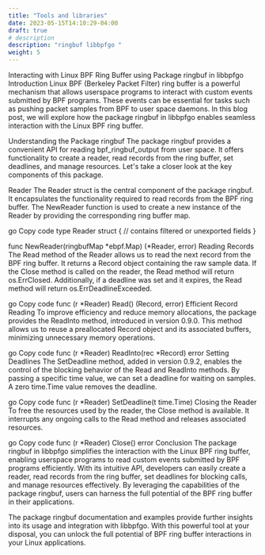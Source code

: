 ```yaml
---
title: "Tools and libraries"
date: 2023-05-15T14:10:29-04:00
draft: true
# description
description: "ringbuf libbpfgo "
weight: 5
---
```

Interacting with Linux BPF Ring Buffer using Package ringbuf in libbpfgo
Introduction
Linux BPF (Berkeley Packet Filter) ring buffer is a powerful mechanism that allows userspace programs to interact with custom events submitted by BPF programs. These events can be essential for tasks such as pushing packet samples from BPF to user space daemons. In this blog post, we will explore how the package ringbuf in libbpfgo enables seamless interaction with the Linux BPF ring buffer.

Understanding the Package ringbuf
The package ringbuf provides a convenient API for reading bpf_ringbuf_output from user space. It offers functionality to create a reader, read records from the ring buffer, set deadlines, and manage resources. Let's take a closer look at the key components of this package.

Reader
The Reader struct is the central component of the package ringbuf. It encapsulates the functionality required to read records from the BPF ring buffer. The NewReader function is used to create a new instance of the Reader by providing the corresponding ring buffer map.

go
Copy code
type Reader struct {
    // contains filtered or unexported fields
}

func NewReader(ringbufMap *ebpf.Map) (*Reader, error)
Reading Records
The Read method of the Reader allows us to read the next record from the BPF ring buffer. It returns a Record object containing the raw sample data. If the Close method is called on the reader, the Read method will return os.ErrClosed. Additionally, if a deadline was set and it expires, the Read method will return os.ErrDeadlineExceeded.

go
Copy code
func (r *Reader) Read() (Record, error)
Efficient Record Reading
To improve efficiency and reduce memory allocations, the package provides the ReadInto method, introduced in version 0.9.0. This method allows us to reuse a preallocated Record object and its associated buffers, minimizing unnecessary memory operations.

go
Copy code
func (r *Reader) ReadInto(rec *Record) error
Setting Deadlines
The SetDeadline method, added in version 0.9.2, enables the control of the blocking behavior of the Read and ReadInto methods. By passing a specific time value, we can set a deadline for waiting on samples. A zero time.Time value removes the deadline.

go
Copy code
func (r *Reader) SetDeadline(t time.Time)
Closing the Reader
To free the resources used by the reader, the Close method is available. It interrupts any ongoing calls to the Read method and releases associated resources.

go
Copy code
func (r *Reader) Close() error
Conclusion
The package ringbuf in libbpfgo simplifies the interaction with the Linux BPF ring buffer, enabling userspace programs to read custom events submitted by BPF programs efficiently. With its intuitive API, developers can easily create a reader, read records from the ring buffer, set deadlines for blocking calls, and manage resources effectively. By leveraging the capabilities of the package ringbuf, users can harness the full potential of the BPF ring buffer in their applications.

The package ringbuf documentation and examples provide further insights into its usage and integration with libbpfgo. With this powerful tool at your disposal, you can unlock the full potential of BPF ring buffer interactions in your Linux applications.
